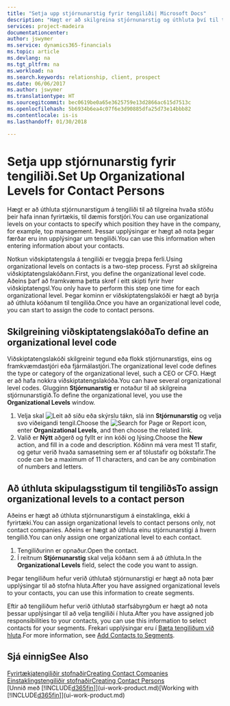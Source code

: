 ```yaml
---
title: "Setja upp stjórnunarstig fyrir tengiliði| Microsoft Docs"
description: "Hægt er að skilgreina stjórnunarstig og úthluta því til tengiliðs til að gefa til kynna stöðuna sem hann hefur í fyrirtækinu, til dæmis forstjóri."
services: project-madeira
documentationcenter: 
author: jswymer
ms.service: dynamics365-financials
ms.topic: article
ms.devlang: na
ms.tgt_pltfrm: na
ms.workload: na
ms.search.keywords: relationship, client, prospect
ms.date: 06/06/2017
ms.author: jswymer
ms.translationtype: HT
ms.sourcegitcommit: bec0619be0a65e3625759e13d2866ac615d7513c
ms.openlocfilehash: 5b6934b6ea4c07f6e3d90885dfa25d73e14bbb82
ms.contentlocale: is-is
ms.lasthandoff: 01/30/2018

---
```

# <a name="set-up-organizational-levels-for-contact-persons"></a><span data-ttu-id="28a46-103">Setja upp stjórnunarstig fyrir tengiliði.</span><span class="sxs-lookup"><span data-stu-id="28a46-103">Set Up Organizational Levels for Contact Persons</span></span>
<span data-ttu-id="28a46-104">Hægt er að úthluta stjórnunarstigum á tengiliði til að tilgreina hvaða stöðu þeir hafa innan fyrirtækis, til dæmis forstjóri.</span><span class="sxs-lookup"><span data-stu-id="28a46-104">You can use organizational levels on your contacts to specify which position they have in the company, for example, top management.</span></span> <span data-ttu-id="28a46-105">Þessar upplýsingar er hægt að nota þegar færðar eru inn upplýsingar um tengiliði.</span><span class="sxs-lookup"><span data-stu-id="28a46-105">You can use this information when entering information about your contacts.</span></span>

<span data-ttu-id="28a46-106">Notkun viðskiptatengsla á tengiliði er tveggja þrepa ferli.</span><span class="sxs-lookup"><span data-stu-id="28a46-106">Using organizational levels on contacts is a two-step process.</span></span> <span data-ttu-id="28a46-107">Fyrst að skilgreina viðskiptatengslakóðann.</span><span class="sxs-lookup"><span data-stu-id="28a46-107">First, you define the organizational level code.</span></span> <span data-ttu-id="28a46-108">Aðeins þarf að framkvæma þetta skref í eitt skipti fyrir hver viðskiptatengsl.</span><span class="sxs-lookup"><span data-stu-id="28a46-108">You only have to perform this step one time for each organizational level.</span></span> <span data-ttu-id="28a46-109">Þegar kominn er viðskiptatengslakóði er hægt að byrja að úthluta kóðanum til tengiliða.</span><span class="sxs-lookup"><span data-stu-id="28a46-109">Once you have an organizational level code, you can start to assign the code to contact persons.</span></span>

## <a name="to-define-an-organizational-level-code"></a><span data-ttu-id="28a46-110">Skilgreining viðskiptatengslakóða</span><span class="sxs-lookup"><span data-stu-id="28a46-110">To define an organizational level code</span></span>
<span data-ttu-id="28a46-111">Viðskiptatengslakóði skilgreinir tegund eða flokk stjórnunarstigs, eins og framkvæmdastjóri eða fjármálastjóri.</span><span class="sxs-lookup"><span data-stu-id="28a46-111">The organizational level code defines the type or category of the organizational level, such a CEO  or CFO.</span></span> <span data-ttu-id="28a46-112">Hægt er að hafa nokkra viðskiptatengslakóða.</span><span class="sxs-lookup"><span data-stu-id="28a46-112">You can have several organizational level codes.</span></span> <span data-ttu-id="28a46-113">Glugginn **Stjórnunarstig** er notaður til að skilgreina stjórnunarstigið.</span><span class="sxs-lookup"><span data-stu-id="28a46-113">To define the organizational level, you use the **Organizational Levels** window.</span></span>

1. <span data-ttu-id="28a46-114">Velja skal ![Leit að síðu eða skýrslu](media/ui-search/search_small.png "Leit að síðu eða skýrslu táknið") tákn, slá inn **Stjórnunarstig** og velja svo viðeigandi tengil.</span><span class="sxs-lookup"><span data-stu-id="28a46-114">Choose the ![Search for Page or Report](media/ui-search/search_small.png "Search for Page or Report icon") icon, enter **Organizational Levels**, and then choose the related link.</span></span>
2. <span data-ttu-id="28a46-115">Valið er **Nýtt** aðgerð og fyllt er inn kóði og lýsing.</span><span class="sxs-lookup"><span data-stu-id="28a46-115">Choose the **New** action, and fill in a code and description.</span></span> <span data-ttu-id="28a46-116">Kóðinn má vera mest 11 stafir, og getur verið hvaða samasetning sem er af tölustafir og bókstafir.</span><span class="sxs-lookup"><span data-stu-id="28a46-116">The code can be a maximum of 11 characters, and can be any combination of numbers and letters.</span></span>

## <a name="to-assign-organizational-levels-to-a-contact-person"></a><span data-ttu-id="28a46-117">Að úthluta skipulagsstigum til tengiliðs</span><span class="sxs-lookup"><span data-stu-id="28a46-117">To assign organizational levels to a contact person</span></span>
<span data-ttu-id="28a46-118">Aðeins er hægt að úthluta stjórnunarstigum á einstaklinga, ekki á fyrirtæki.</span><span class="sxs-lookup"><span data-stu-id="28a46-118">You can assign organizational levels to contact persons only, not contact companies.</span></span> <span data-ttu-id="28a46-119">Aðeins er hægt að úthluta einu stjórnunarstigi á hvern tengilið.</span><span class="sxs-lookup"><span data-stu-id="28a46-119">You can only assign one organizational level to each contact.</span></span>

1. <span data-ttu-id="28a46-120">Tengiliðurinn er opnaður.</span><span class="sxs-lookup"><span data-stu-id="28a46-120">Open the contact.</span></span>
2. <span data-ttu-id="28a46-121">Í reitnum **Stjórnunarstig** skal velja kóðann sem á að úthluta.</span><span class="sxs-lookup"><span data-stu-id="28a46-121">In the **Organizational Levels** field, select the code you want to assign.</span></span>

<span data-ttu-id="28a46-122">Þegar tengiliðum hefur verið úthlutað stjórnunarstigi er hægt að nota þær upplýsingar til að stofna hluta.</span><span class="sxs-lookup"><span data-stu-id="28a46-122">After you have assigned organizational levels to your contacts, you can use this information to create segments.</span></span>

<span data-ttu-id="28a46-123">Eftir að tengiliðum hefur verið úthlutað starfsábyrgðum er hægt að nota þessar upplýsingar til að velja tengiliði í hluta.</span><span class="sxs-lookup"><span data-stu-id="28a46-123">After you have assigned job responsibilities to your contacts, you can use this information to select contacts for your segments.</span></span> <span data-ttu-id="28a46-124">Frekari upplýsingar eru í [Bæta tengiliðum við hluta](marketing-add-contact-segment.md).</span><span class="sxs-lookup"><span data-stu-id="28a46-124">For more information, see [Add Contacts to Segments](marketing-add-contact-segment.md).</span></span>

## <a name="see-also"></a><span data-ttu-id="28a46-125">Sjá einnig</span><span class="sxs-lookup"><span data-stu-id="28a46-125">See Also</span></span>
[<span data-ttu-id="28a46-126">Fyrirtækjatengiliðir stofnaðir</span><span class="sxs-lookup"><span data-stu-id="28a46-126">Creating Contact Companies</span></span>](marketing-create-contact-companies.md)  
[<span data-ttu-id="28a46-127">Einstaklingstengiliðir stofnaðir</span><span class="sxs-lookup"><span data-stu-id="28a46-127">Creating Contact Persons</span></span>](marketing-create-contact-persons.md)  
<span data-ttu-id="28a46-128">[Unnið með [!INCLUDE[d365fin](includes/d365fin_md.md)]](ui-work-product.md)</span><span class="sxs-lookup"><span data-stu-id="28a46-128">[Working with [!INCLUDE[d365fin](includes/d365fin_md.md)]](ui-work-product.md)</span></span>  

